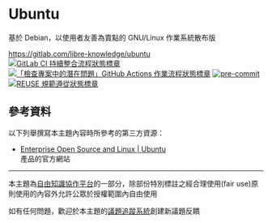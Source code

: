# Ubuntu

基於 Debian，以使用者友善為賣點的 GNU/Linux 作業系統散布版

<https://gitlab.com/libre-knowledge/ubuntu>  
[![GitLab CI 持續整合流程狀態標章](https://gitlab.com/libre-knowledge/ubuntu/badges/main/pipeline.svg?ignore_skipped=true "點擊查看 GitLab CI 持續整合流程的運行狀態")](https://gitlab.com/libre-knowledge/ubuntu/-/commits/main) [![「檢查專案中的潛在問題」GitHub Actions 作業流程狀態標章](https://github.com/libre-knowledge/ubuntu/actions/workflows/check-potential-problems.yml/badge.svg "本專案使用 GitHub Actions 自動化檢查專案中的潛在問題")](https://github.com/libre-knowledge/ubuntu/actions/workflows/check-potential-problems.yml) [![pre-commit](https://img.shields.io/badge/pre--commit-enabled-brightgreen?logo=pre-commit&logoColor=white "本專案使用 pre-commit 檢查專案中的潛在問題")](https://github.com/pre-commit/pre-commit) [![REUSE 規範遵從狀態標章](https://api.reuse.software/badge/gitlab.com/libre-knowledge/ubuntu "本專案遵從 REUSE 規範降低軟體授權合規成本")](https://api.reuse.software/info/gitlab.com/libre-knowledge/ubuntu)

## 參考資料

以下列舉撰寫本主題內容時所參考的第三方資源：

* [Enterprise Open Source and Linux | Ubuntu](https://ubuntu.com/)  
  產品的官方網站

---

本主題為[自由知識協作平台](https://gitlab.com/libre-knowledge/libre-knowledge)的一部分，除部份特別標註之經合理使用(fair use)原則使用的內容外允許公眾於授權範圍內自由使用

如有任何問題，歡迎於本主題的[議題追蹤系統](https://gitlab.com/libre-knowledge/ubuntu/-/issues)創建新議題反饋
